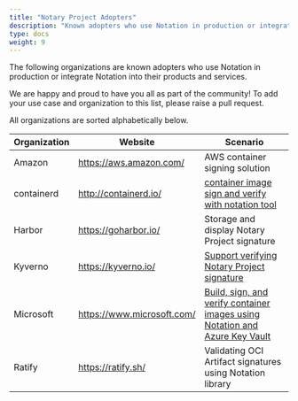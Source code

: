 ```yaml
---
title: "Notary Project Adopters"
description: "Known adopters who use Notation in production or integrate Notation into their products and services."
type: docs
weight: 9
---
```


The following organizations are known adopters who use Notation in production or integrate Notation into their products and services.

We are happy and proud to have you all as part of the community! To add your use case and organization to this list, please raise a pull request.

All organizations are sorted alphabetically below.

| Organization | Website | Scenario | 
| --- | --- | --- | 
| Amazon | https://aws.amazon.com/ | AWS container signing solution |
| containerd |  http://containerd.io/ |  [container image sign and verify with notation tool](https://github.com/containerd/nerdctl/blob/main/docs/notation.md) |
| Harbor | https://goharbor.io/ |  Storage and display Notary Project signature |
| Kyverno | https://kyverno.io/ | [Support verifying Notary Project signature](https://kyverno.io/docs/writing-policies/verify-images/notary/) |
| Microsoft | https://www.microsoft.com/ | [Build, sign, and verify container images using Notation and Azure Key Vault](https://learn.microsoft.com/azure/container-registry/container-registry-tutorial-sign-build-push?wt.mc_id=azurelearn_inproduct_oss_notaryproject)  |
| Ratify |  https://ratify.sh/ | Validating OCI Artifact signatures using Notation library |

